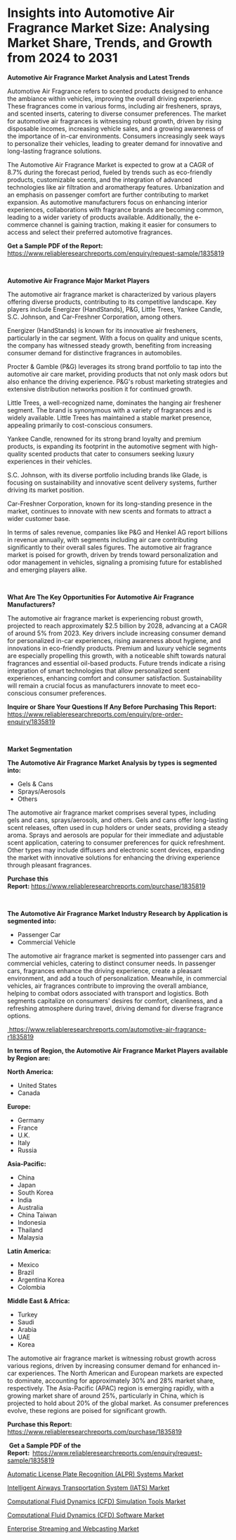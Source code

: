 <p><h1>Insights into Automotive Air Fragrance Market Size: Analysing Market Share, Trends, and Growth from 2024 to 2031</h1></p><p><strong>Automotive Air Fragrance Market Analysis and Latest Trends</strong></p>
<p><p>Automotive Air Fragrance refers to scented products designed to enhance the ambiance within vehicles, improving the overall driving experience. These fragrances come in various forms, including air fresheners, sprays, and scented inserts, catering to diverse consumer preferences. The market for automotive air fragrances is witnessing robust growth, driven by rising disposable incomes, increasing vehicle sales, and a growing awareness of the importance of in-car environments. Consumers increasingly seek ways to personalize their vehicles, leading to greater demand for innovative and long-lasting fragrance solutions. </p><p>The Automotive Air Fragrance Market is expected to grow at a CAGR of 8.7% during the forecast period, fueled by trends such as eco-friendly products, customizable scents, and the integration of advanced technologies like air filtration and aromatherapy features. Urbanization and an emphasis on passenger comfort are further contributing to market expansion. As automotive manufacturers focus on enhancing interior experiences, collaborations with fragrance brands are becoming common, leading to a wider variety of products available. Additionally, the e-commerce channel is gaining traction, making it easier for consumers to access and select their preferred automotive fragrances.</p></p>
<p><strong>Get a Sample PDF of the Report:&nbsp;</strong> <a href="https://www.reliableresearchreports.com/enquiry/request-sample/1835819?utm_campaign=32&utm_medium=2&utm_source=Github&utm_content=ia&utm_term=31122024&utm_id=automotive-air-fragrance">https://www.reliableresearchreports.com/enquiry/request-sample/1835819</a></p>
<p>&nbsp;</p>
<p><strong>Automotive Air Fragrance Major Market Players</strong></p>
<p><p>The automotive air fragrance market is characterized by various players offering diverse products, contributing to its competitive landscape. Key players include Energizer (HandStands), P&G, Little Trees, Yankee Candle, S.C. Johnson, and Car-Freshner Corporation, among others. </p><p>Energizer (HandStands) is known for its innovative air fresheners, particularly in the car segment. With a focus on quality and unique scents, the company has witnessed steady growth, benefiting from increasing consumer demand for distinctive fragrances in automobiles. </p><p>Procter & Gamble (P&G) leverages its strong brand portfolio to tap into the automotive air care market, providing products that not only mask odors but also enhance the driving experience. P&G's robust marketing strategies and extensive distribution networks position it for continued growth.</p><p>Little Trees, a well-recognized name, dominates the hanging air freshener segment. The brand is synonymous with a variety of fragrances and is widely available. Little Trees has maintained a stable market presence, appealing primarily to cost-conscious consumers.</p><p>Yankee Candle, renowned for its strong brand loyalty and premium products, is expanding its footprint in the automotive segment with high-quality scented products that cater to consumers seeking luxury experiences in their vehicles. </p><p>S.C. Johnson, with its diverse portfolio including brands like Glade, is focusing on sustainability and innovative scent delivery systems, further driving its market position. </p><p>Car-Freshner Corporation, known for its long-standing presence in the market, continues to innovate with new scents and formats to attract a wider customer base. </p><p>In terms of sales revenue, companies like P&G and Henkel AG report billions in revenue annually, with segments including air care contributing significantly to their overall sales figures. The automotive air fragrance market is poised for growth, driven by trends toward personalization and odor management in vehicles, signaling a promising future for established and emerging players alike.</p></p>
<p>&nbsp;</p>
<p><strong>What Are The Key Opportunities For Automotive Air Fragrance Manufacturers?</strong></p>
<p><p>The automotive air fragrance market is experiencing robust growth, projected to reach approximately $2.5 billion by 2028, advancing at a CAGR of around 5% from 2023. Key drivers include increasing consumer demand for personalized in-car experiences, rising awareness about hygiene, and innovations in eco-friendly products. Premium and luxury vehicle segments are especially propelling this growth, with a noticeable shift towards natural fragrances and essential oil-based products. Future trends indicate a rising integration of smart technologies that allow personalized scent experiences, enhancing comfort and consumer satisfaction. Sustainability will remain a crucial focus as manufacturers innovate to meet eco-conscious consumer preferences.</p></p>
<p><strong>Inquire or Share Your Questions If Any Before Purchasing This Report:</strong> <a href="https://www.reliableresearchreports.com/enquiry/pre-order-enquiry/1835819?utm_campaign=32&utm_medium=2&utm_source=Github&utm_content=ia&utm_term=31122024&utm_id=automotive-air-fragrance">https://www.reliableresearchreports.com/enquiry/pre-order-enquiry/1835819</a></p>
<p>&nbsp;</p>
<p><strong>Market Segmentation</strong></p>
<p><strong>The Automotive Air Fragrance Market Analysis by types is segmented into:</strong></p>
<p><ul><li>Gels & Cans</li><li>Sprays/Aerosols</li><li>Others</li></ul></p>
<p><p>The automotive air fragrance market comprises several types, including gels and cans, sprays/aerosols, and others. Gels and cans offer long-lasting scent releases, often used in cup holders or under seats, providing a steady aroma. Sprays and aerosols are popular for their immediate and adjustable scent application, catering to consumer preferences for quick refreshment. Other types may include diffusers and electronic scent devices, expanding the market with innovative solutions for enhancing the driving experience through pleasant fragrances.</p></p>
<p><strong>Purchase this Report:&nbsp;</strong><a href="https://www.reliableresearchreports.com/purchase/1835819?utm_campaign=32&utm_medium=2&utm_source=Github&utm_content=ia&utm_term=31122024&utm_id=automotive-air-fragrance">https://www.reliableresearchreports.com/purchase/1835819</a></p>
<p>&nbsp;</p>
<p><strong>The Automotive Air Fragrance Market Industry Research by Application is segmented into:</strong></p>
<p><ul><li>Passenger Car</li><li>Commercial Vehicle</li></ul></p>
<p><p>The automotive air fragrance market is segmented into passenger cars and commercial vehicles, catering to distinct consumer needs. In passenger cars, fragrances enhance the driving experience, create a pleasant environment, and add a touch of personalization. Meanwhile, in commercial vehicles, air fragrances contribute to improving the overall ambiance, helping to combat odors associated with transport and logistics. Both segments capitalize on consumers' desires for comfort, cleanliness, and a refreshing atmosphere during travel, driving demand for diverse fragrance options.</p></p>
<p><a href="https://www.reliableresearchreports.com/automotive-air-fragrance-r1835819?utm_campaign=32&utm_medium=2&utm_source=Github&utm_content=ia&utm_term=31122024&utm_id=automotive-air-fragrance">&nbsp;https://www.reliableresearchreports.com/automotive-air-fragrance-r1835819</a></p>
<p><strong>In terms of Region, the Automotive Air Fragrance Market Players available by Region are:</strong></p>
<p>
    <p> <strong> North America: </strong>
        <ul>
            <li>United States</li>
            <li>Canada</li>
        </ul>
        </p> 
    <p> <strong> Europe: </strong>
        <ul>
            <li>Germany</li>
            <li>France</li>
            <li>U.K.</li>
            <li>Italy</li>
            <li>Russia</li>
        </ul>
        </p> 
    <p> <strong> Asia-Pacific: </strong>
        <ul>
            <li>China</li>
            <li>Japan</li>
            <li>South Korea</li>
            <li>India</li>
            <li>Australia</li>
            <li>China Taiwan</li>
            <li>Indonesia</li>
            <li>Thailand</li>
            <li>Malaysia</li>
        </ul>
        </p> 
    <p> <strong> Latin America: </strong>
        <ul>
            <li>Mexico</li>
            <li>Brazil</li>
            <li>Argentina Korea</li>
            <li>Colombia</li>
        </ul>
        </p> 
    <p> <strong> Middle East & Africa: </strong>
        <ul>
            <li>Turkey</li>
            <li>Saudi</li>
            <li>Arabia</li>
            <li>UAE</li>
            <li>Korea</li>
        </ul>
    </p>
    </p>
<p><p>The automotive air fragrance market is witnessing robust growth across various regions, driven by increasing consumer demand for enhanced in-car experiences. The North American and European markets are expected to dominate, accounting for approximately 30% and 28% market share, respectively. The Asia-Pacific (APAC) region is emerging rapidly, with a growing market share of around 25%, particularly in China, which is projected to hold about 20% of the global market. As consumer preferences evolve, these regions are poised for significant growth.</p></p>
<p><strong>Purchase this Report: </strong><a href="https://www.reliableresearchreports.com/purchase/1835819?utm_campaign=32&utm_medium=2&utm_source=Github&utm_content=ia&utm_term=31122024&utm_id=automotive-air-fragrance">https://www.reliableresearchreports.com/purchase/1835819</a></p>
<p>&nbsp;<strong>Get a Sample PDF of the Report:&nbsp;&nbsp;</strong><a href="https://www.reliableresearchreports.com/enquiry/request-sample/1835819?utm_campaign=32&utm_medium=2&utm_source=Github&utm_content=ia&utm_term=31122024&utm_id=automotive-air-fragrance">https://www.reliableresearchreports.com/enquiry/request-sample/1835819</a></p>
<p><strong></strong></p>
<p><p><a href="https://github.com/JakirUddin651/Market-Research-Report-List-1/blob/main/automatic-license-plate-recognition-alpr-systems-market.md?utm_campaign=32&utm_medium=2&utm_source=Github&utm_content=ia&utm_term=31122024&utm_id=automotive-air-fragrance">Automatic License Plate Recognition (ALPR) Systems Market</a></p><p><a href="https://github.com/irfadac/Market-Research-Report-List-5/blob/main/intelligent-airways-transportation-system-iats-market.md?utm_campaign=32&utm_medium=2&utm_source=Github&utm_content=ia&utm_term=31122024&utm_id=automotive-air-fragrance">Intelligent Airways Transportation System (IATS) Market</a></p><p><a href="https://github.com/justalichtenberger/Market-Research-Report-List-1/blob/main/computational-fluid-dynamics-cfd-simulation-tools-market.md?utm_campaign=32&utm_medium=2&utm_source=Github&utm_content=ia&utm_term=31122024&utm_id=automotive-air-fragrance">Computational Fluid Dynamics (CFD) Simulation Tools Market</a></p><p><a href="https://github.com/bensemilia864/Market-Research-Report-List-1/blob/main/computational-fluid-dynamics-cfd-software-market.md?utm_campaign=32&utm_medium=2&utm_source=Github&utm_content=ia&utm_term=31122024&utm_id=automotive-air-fragrance">Computational Fluid Dynamics (CFD) Software Market</a></p><p><a href="https://github.com/gerdabatiskzv9/Market-Research-Report-List-1/blob/main/enterprise-streaming-and-webcasting-market.md?utm_campaign=32&utm_medium=2&utm_source=Github&utm_content=ia&utm_term=31122024&utm_id=automotive-air-fragrance">Enterprise Streaming and Webcasting Market</a></p></p>
